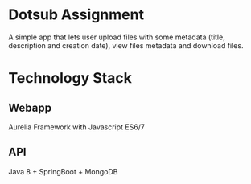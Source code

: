 # Dotsub Assignment
A simple app that lets user upload files with some metadata (title, description and creation date), view files metadata
and download files.

# Technology Stack

## Webapp
Aurelia Framework with Javascript ES6/7

## API

Java 8 + SpringBoot + MongoDB